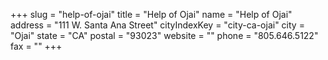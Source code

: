 +++
slug = "help-of-ojai"
title = "Help of Ojai"
name = "Help of Ojai"
address = "111 W. Santa Ana Street"
cityIndexKey = "city-ca-ojai"
city = "Ojai"
state = "CA"
postal = "93023"
website = ""
phone = "805.646.5122"
fax = ""
+++
